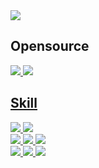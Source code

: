 

<!--
**KimWonRyeol/KimWonRyeol** is a ✨ _special_ ✨ repository because its `README.md` (this file) appears on your GitHub profile.

Here are some ideas to get you started:

- 🔭 I’m currently working on ...
- 🌱 I’m currently learning ...
- 👯 I’m looking to collaborate on ...
- 🤔 I’m looking for help with ...
- 💬 Ask me about ...
- 📫 How to reach me: ...
- 😄 Pronouns: ...
- ⚡ Fun fact: ...
-->
<img src="https://capsule-render.vercel.app/api?type=waving&color=auto&height=300&section=header&text=%20KimWonRyeol%20&fontSize=90&textBg=true"/>


<h2>Opensource</h2>
<span>
<a href="https://www.instagram.com/kim_unreal0__0/" target="_blank"><img src="https://img.shields.io/badge/Instagram-E4405F?style=for-the-badge&logo=Instagram&logoColor=FFFFFF"/>
<a href="https://www.instagram.com/kim_unreal0__0/" target="_blank"><img src="https://img.shields.io/badge/Instagram-E4405F?style=for-the-badge&logo=Instagram&logoColor=FFFFFF"/>

</span>

<h2>Skill</h2>
<span>
<img src="https://img.shields.io/badge/Unreal-0E1128?style=for-the-badge&logo=Unreal Engine&logoColor=FFFFFF"/>
<img src="https://img.shields.io/badge/Unity-FFFFFF?style=for-the-badge&logo=Unity&logoColor=000000"/><br/>
<img src="https://img.shields.io/badge/C-A8B9CC?style=for-the-badge&logo=C&logoColor=FFFFFF"/>
<img src="https://img.shields.io/badge/C++-00599C?style=for-the-badge&logo=cplusplus&logoColor=FFFFFF"/>
<img src="https://img.shields.io/badge/C%23-239120?style=for-the-badge&logo=csharp&logoColor=white"/><br/>
<img src="https://img.shields.io/badge/Perforce-404040?style=for-the-badge&logo=perforce&logoColor=FFFFFF"/>
<img src="https://img.shields.io/badge/Git-F05032?style=for-the-badge&logo=Git&logoColor=FFFFFF"/>
  <img src="https://img.shields.io/badge/GitHub-181717?style=for-the-badge&logo=GitHub&logoColor=FFFFFF"/>
</span>
